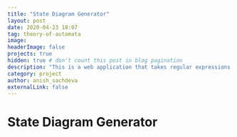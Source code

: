```yaml
---
title: "State Diagram Generator"
layout: post
date: 2020-04-23 18:07
tag: theory-of-automata
image: 
headerImage: false
projects: true
hidden: true # don't count this post in blog pagination
description: "This is a web application that takes regular expressions as Inputs and creates corresponding Finite Automata - both Deterministic (DFA) and Non-Deterministic (NFA) as an output. Correspondingly also outputs the transition state diagram for the Deterministic Finite State Machine (DFA)."
category: project
author: anish_sachdeva
externalLink: false
---
```


# State Diagram Generator
